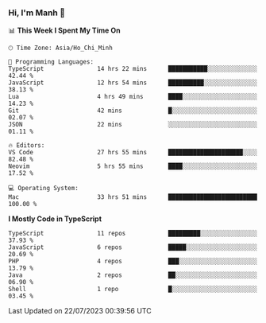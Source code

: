 ### Hi, I'm Manh 👋

<!--START_SECTION:waka-->
📊 **This Week I Spent My Time On** 

```text
🕑︎ Time Zone: Asia/Ho_Chi_Minh

💬 Programming Languages: 
TypeScript               14 hrs 22 mins      ███████████░░░░░░░░░░░░░░   42.44 % 
JavaScript               12 hrs 54 mins      ██████████░░░░░░░░░░░░░░░   38.13 % 
Lua                      4 hrs 49 mins       ████░░░░░░░░░░░░░░░░░░░░░   14.23 % 
Git                      42 mins             █░░░░░░░░░░░░░░░░░░░░░░░░   02.07 % 
JSON                     22 mins             ░░░░░░░░░░░░░░░░░░░░░░░░░   01.11 % 

🔥 Editors: 
VS Code                  27 hrs 55 mins      █████████████████████░░░░   82.48 % 
Neovim                   5 hrs 55 mins       ████░░░░░░░░░░░░░░░░░░░░░   17.52 % 

💻 Operating System: 
Mac                      33 hrs 51 mins      █████████████████████████   100.00 % 
```

**I Mostly Code in TypeScript** 

```text
TypeScript               11 repos            █████████░░░░░░░░░░░░░░░░   37.93 % 
JavaScript               6 repos             █████░░░░░░░░░░░░░░░░░░░░   20.69 % 
PHP                      4 repos             ███░░░░░░░░░░░░░░░░░░░░░░   13.79 % 
Java                     2 repos             ██░░░░░░░░░░░░░░░░░░░░░░░   06.90 % 
Shell                    1 repo              █░░░░░░░░░░░░░░░░░░░░░░░░   03.45 % 
```




 Last Updated on 22/07/2023 00:39:56 UTC
<!--END_SECTION:waka-->

